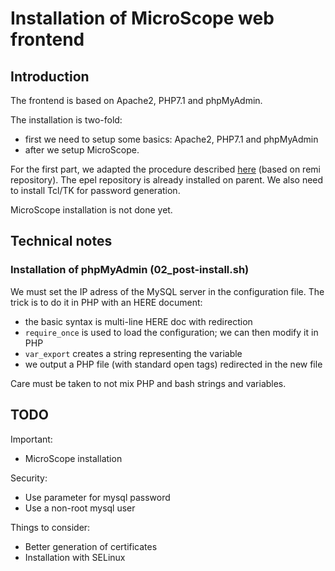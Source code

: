 # Installation of MicroScope web frontend

## Introduction

The frontend is based on Apache2, PHP7.1 and phpMyAdmin.

The installation is two-fold:
* first we need to setup some basics: Apache2, PHP7.1 and phpMyAdmin
* after we setup MicroScope.

For the first part, we adapted the procedure described [here](https://www.howtoforge.com/tutorial/centos-lamp-server-apache-mysql-php/) (based on remi repository).
The epel repository is already installed on parent.
We also need to install Tcl/TK for password generation.

MicroScope installation is not done yet.

## Technical notes

### Installation of phpMyAdmin (02_post-install.sh)

We must set the IP adress of the MySQL server in the configuration file.
The trick is to do it in PHP with an HERE document:
* the basic syntax is multi-line HERE doc with redirection
* `require_once` is used to load the configuration; we can then modify it in PHP
* `var_export` creates a string representing the variable
* we output a PHP file (with standard open tags) redirected in the new file

Care must be taken to not mix PHP and bash strings and variables.

## TODO

Important:
* MicroScope installation

Security:
* Use parameter for mysql password
* Use a non-root mysql user

Things to consider:
* Better generation of certificates
* Installation with SELinux

